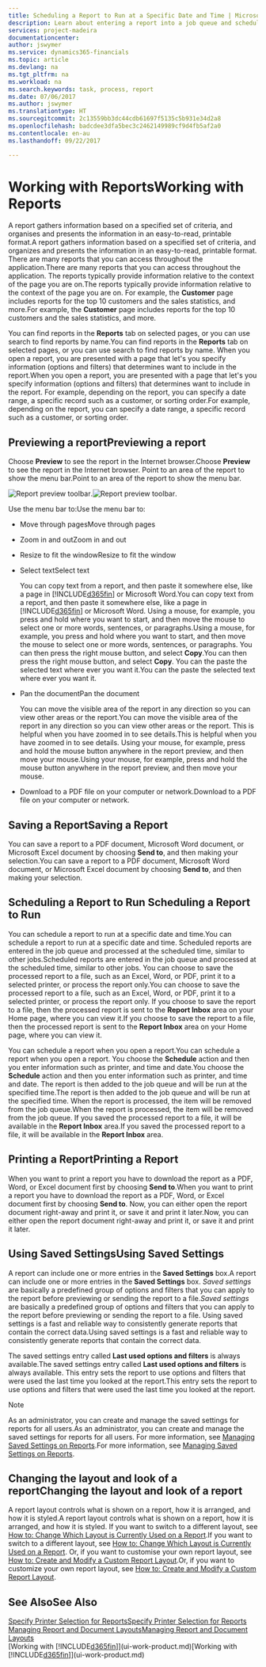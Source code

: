 ```yaml
---
title: Scheduling a Report to Run at a Specific Date and Time | Microsoft Docs
description: Learn about entering a report into a job queue and scheduling it to be processed at a specific date and time.
services: project-madeira
documentationcenter: 
author: jswymer
ms.service: dynamics365-financials
ms.topic: article
ms.devlang: na
ms.tgt_pltfrm: na
ms.workload: na
ms.search.keywords: task, process, report
ms.date: 07/06/2017
ms.author: jswymer
ms.translationtype: HT
ms.sourcegitcommit: 2c13559bb3dc44cdb61697f5135c5b931e34d2a8
ms.openlocfilehash: badcdee3dfa5bec3c2462149989cf9d4fb5af2a0
ms.contentlocale: en-au
ms.lasthandoff: 09/22/2017

---
```

# <a name="working-with-reports"></a><span data-ttu-id="70d9e-103">Working with Reports</span><span class="sxs-lookup"><span data-stu-id="70d9e-103">Working with Reports</span></span>
<span data-ttu-id="70d9e-104">A report gathers information based on a specified set of criteria, and organises and presents the information in an easy-to-read, printable format.</span><span class="sxs-lookup"><span data-stu-id="70d9e-104">A report gathers information based on a specified set of criteria, and organizes and presents the information in an easy-to-read, printable format.</span></span> <span data-ttu-id="70d9e-105">There are many reports that you can access throughout the application.</span><span class="sxs-lookup"><span data-stu-id="70d9e-105">There are many reports that you can access throughout the application.</span></span> <span data-ttu-id="70d9e-106">The reports typically provide information relative to the context of the page you are on.</span><span class="sxs-lookup"><span data-stu-id="70d9e-106">The reports typically provide information relative to the context of the page you are on.</span></span> <span data-ttu-id="70d9e-107">For example, the **Customer** page includes reports for the top 10 customers and the sales statistics, and more.</span><span class="sxs-lookup"><span data-stu-id="70d9e-107">For example, the **Customer** page includes reports for the top 10 customers and the sales statistics, and more.</span></span>

<span data-ttu-id="70d9e-108">You can find reports in the **Reports** tab on selected pages, or you can use search to find reports by name.</span><span class="sxs-lookup"><span data-stu-id="70d9e-108">You can find reports in the **Reports** tab on selected pages, or you can use search to find reports by name.</span></span> <span data-ttu-id="70d9e-109">When you open a report, you are presented with a page that let's you specify information (options and filters) that determines want to include in the report.</span><span class="sxs-lookup"><span data-stu-id="70d9e-109">When you open a report, you are presented with a page that let's you specify information (options and filters) that determines want to include in the report.</span></span> <span data-ttu-id="70d9e-110">For example, depending on the report, you can specify a date range, a specific record such as a customer, or sorting order.</span><span class="sxs-lookup"><span data-stu-id="70d9e-110">For example, depending on the report, you can specify a date range, a specific record such as a customer, or sorting order.</span></span>

## <a name="previewing-a-report"></a><span data-ttu-id="70d9e-111">Previewing a report</span><span class="sxs-lookup"><span data-stu-id="70d9e-111">Previewing a report</span></span>
<span data-ttu-id="70d9e-112">Choose **Preview** to see the report in the Internet browser.</span><span class="sxs-lookup"><span data-stu-id="70d9e-112">Choose **Preview** to see the report in the Internet browser.</span></span> <span data-ttu-id="70d9e-113">Point to an area of the report to show the menu bar.</span><span class="sxs-lookup"><span data-stu-id="70d9e-113">Point to an area of the report to show the menu bar.</span></span>  

<span data-ttu-id="70d9e-114">![Report preview toolbar](media/report_viewer.png "Report preview toolbar").</span><span class="sxs-lookup"><span data-stu-id="70d9e-114">![Report preview toolbar](media/report_viewer.png "Report preview toolbar").</span></span>

<span data-ttu-id="70d9e-115">Use the menu bar to:</span><span class="sxs-lookup"><span data-stu-id="70d9e-115">Use the menu bar to:</span></span>

-   <span data-ttu-id="70d9e-116">Move through pages</span><span class="sxs-lookup"><span data-stu-id="70d9e-116">Move through pages</span></span>
-   <span data-ttu-id="70d9e-117">Zoom in and out</span><span class="sxs-lookup"><span data-stu-id="70d9e-117">Zoom in and out</span></span>
-   <span data-ttu-id="70d9e-118">Resize to fit the window</span><span class="sxs-lookup"><span data-stu-id="70d9e-118">Resize to fit the window</span></span>
-   <span data-ttu-id="70d9e-119">Select text</span><span class="sxs-lookup"><span data-stu-id="70d9e-119">Select text</span></span>

    <span data-ttu-id="70d9e-120">You can copy text from a report, and then paste it somewhere else, like a page in [!INCLUDE[d365fin](includes/d365fin_md.md)] or Microsoft Word.</span><span class="sxs-lookup"><span data-stu-id="70d9e-120">You can copy text from a report, and then paste it somewhere else, like a page in [!INCLUDE[d365fin](includes/d365fin_md.md)] or Microsoft Word.</span></span>  <span data-ttu-id="70d9e-121">Using a mouse, for example, you press and hold where you want to start, and then move the mouse to select one or more words, sentences, or paragraphs.</span><span class="sxs-lookup"><span data-stu-id="70d9e-121">Using a mouse, for example, you press and hold where you want to start, and then move the mouse to select one or more words, sentences, or paragraphs.</span></span> <span data-ttu-id="70d9e-122">You can then press the right mouse button, and select **Copy**.</span><span class="sxs-lookup"><span data-stu-id="70d9e-122">You can then press the right mouse button, and select **Copy**.</span></span> <span data-ttu-id="70d9e-123">You can the paste the selected text where ever you want it.</span><span class="sxs-lookup"><span data-stu-id="70d9e-123">You can the paste the selected text where ever you want it.</span></span>
-   <span data-ttu-id="70d9e-124">Pan the document</span><span class="sxs-lookup"><span data-stu-id="70d9e-124">Pan the document</span></span>

    <span data-ttu-id="70d9e-125">You can move the visible area of the report in any direction so you can view other areas or the report.</span><span class="sxs-lookup"><span data-stu-id="70d9e-125">You can move the visible area of the report in any direction so you can view other areas or the report.</span></span> <span data-ttu-id="70d9e-126">This is helpful when you have zoomed in to see details.</span><span class="sxs-lookup"><span data-stu-id="70d9e-126">This is helpful when you have zoomed in to see details.</span></span>  <span data-ttu-id="70d9e-127">Using your mouse, for example, press and hold the mouse button anywhere in the report preview, and then move your mouse.</span><span class="sxs-lookup"><span data-stu-id="70d9e-127">Using your mouse, for example, press and hold the mouse button anywhere in the report preview, and then move your mouse.</span></span>

-   <span data-ttu-id="70d9e-128">Download to a PDF file on your computer or network.</span><span class="sxs-lookup"><span data-stu-id="70d9e-128">Download to a PDF file on your computer or network.</span></span>


## <a name="saving-a-report"></a><span data-ttu-id="70d9e-129">Saving a Report</span><span class="sxs-lookup"><span data-stu-id="70d9e-129">Saving a Report</span></span>
<span data-ttu-id="70d9e-130">You can save a report to a PDF document, Microsoft Word document, or Microsoft Excel document by choosing **Send to**, and then making your selection.</span><span class="sxs-lookup"><span data-stu-id="70d9e-130">You can save a report to a PDF document, Microsoft Word document, or Microsoft Excel document by choosing **Send to**, and then making your selection.</span></span> 

## <span data-ttu-id="70d9e-131"><a name="ScheduleReport"></a> Scheduling a Report to Run</span><span class="sxs-lookup"><span data-stu-id="70d9e-131"><a name="ScheduleReport"></a> Scheduling a Report to Run</span></span>
<span data-ttu-id="70d9e-132">You can schedule a report to run at a specific date and time.</span><span class="sxs-lookup"><span data-stu-id="70d9e-132">You can schedule a report to run at a specific date and time.</span></span> <span data-ttu-id="70d9e-133">Scheduled reports are entered in the job queue and processed at the scheduled time, similar to other jobs.</span><span class="sxs-lookup"><span data-stu-id="70d9e-133">Scheduled reports are entered in the job queue and processed at the scheduled time, similar to other jobs.</span></span> <span data-ttu-id="70d9e-134">You can choose to save the processed report to a file, such as an Excel, Word, or PDF, print it to a selected printer, or process the report only.</span><span class="sxs-lookup"><span data-stu-id="70d9e-134">You can choose to save the processed report to a file, such as an Excel, Word, or PDF, print it to a selected printer, or process the report only.</span></span> <span data-ttu-id="70d9e-135">If you choose to save the report to a file, then the processed report is sent to the **Report Inbox** area on your Home page, where you can view it.</span><span class="sxs-lookup"><span data-stu-id="70d9e-135">If you choose to save the report to a file, then the processed report is sent to the **Report Inbox** area on your Home page, where you can view it.</span></span>

<span data-ttu-id="70d9e-136">You can schedule a report when you open a report.</span><span class="sxs-lookup"><span data-stu-id="70d9e-136">You can schedule a report when you open a report.</span></span> <span data-ttu-id="70d9e-137">You choose the **Schedule** action and then you enter information such as printer, and time and date.</span><span class="sxs-lookup"><span data-stu-id="70d9e-137">You choose the **Schedule** action and then you enter information such as printer, and time and date.</span></span> <span data-ttu-id="70d9e-138">The report is then added to the job queue and will be run at the specified time.</span><span class="sxs-lookup"><span data-stu-id="70d9e-138">The report is then added to the job queue and will be run at the specified time.</span></span> <span data-ttu-id="70d9e-139">When the report is processed, the item will be removed from the job queue.</span><span class="sxs-lookup"><span data-stu-id="70d9e-139">When the report is processed, the item will be removed from the job queue.</span></span> <span data-ttu-id="70d9e-140">If you saved the processed report to a file, it will be available in the **Report Inbox** area.</span><span class="sxs-lookup"><span data-stu-id="70d9e-140">If you saved the processed report to a file, it will be available in the **Report Inbox** area.</span></span>

## <span data-ttu-id="70d9e-141"><a name="PrintReport"></a>Printing a Report</span><span class="sxs-lookup"><span data-stu-id="70d9e-141"><a name="PrintReport"></a>Printing a Report</span></span>
<span data-ttu-id="70d9e-142">When you want to print a report you have to download the report as a PDF, Word, or Excel document first by choosing **Send to**.</span><span class="sxs-lookup"><span data-stu-id="70d9e-142">When you want to print a report you have to download the report as a PDF, Word, or Excel document first by choosing **Send to**.</span></span> <span data-ttu-id="70d9e-143">Now, you can either open the report document right-away and print it, or save it and print it later.</span><span class="sxs-lookup"><span data-stu-id="70d9e-143">Now, you can either open the report document right-away and print it, or save it and print it later.</span></span>

## <a name="using-saved-settings"></a><span data-ttu-id="70d9e-144">Using Saved Settings</span><span class="sxs-lookup"><span data-stu-id="70d9e-144">Using Saved Settings</span></span>
<span data-ttu-id="70d9e-145">A report can include one or more entries in the **Saved Settings** box.</span><span class="sxs-lookup"><span data-stu-id="70d9e-145">A report can include one or more entries in the **Saved Settings** box.</span></span> <span data-ttu-id="70d9e-146">*Saved settings* are basically a predefined group of options and filters that you can apply to the report before previewing or sending the report to a file.</span><span class="sxs-lookup"><span data-stu-id="70d9e-146">*Saved settings* are basically a predefined group of options and filters that you can apply to the report before previewing or sending the report to a file.</span></span> <span data-ttu-id="70d9e-147">Using saved settings is a fast and reliable way to consistently generate reports that contain the correct data.</span><span class="sxs-lookup"><span data-stu-id="70d9e-147">Using saved settings is a fast and reliable way to consistently generate reports that contain the correct data.</span></span>

<span data-ttu-id="70d9e-148">The saved settings entry called **Last used options and filters** is always available.</span><span class="sxs-lookup"><span data-stu-id="70d9e-148">The saved settings entry called **Last used options and filters** is always available.</span></span> <span data-ttu-id="70d9e-149">This entry sets the report to use options and filters that were used the last time you looked at the report.</span><span class="sxs-lookup"><span data-stu-id="70d9e-149">This entry sets the report to use options and filters that were used the last time you looked at the report.</span></span>

>[!NOTE]
><span data-ttu-id="70d9e-150">As an administrator, you can create and manage the saved settings for reports for all users.</span><span class="sxs-lookup"><span data-stu-id="70d9e-150">As an administrator, you can create and manage the saved settings for reports for all users.</span></span> <span data-ttu-id="70d9e-151">For more information, see [Managing Saved Settings on Reports](reports-saving-reusing-settings.md).</span><span class="sxs-lookup"><span data-stu-id="70d9e-151">For more information, see [Managing Saved Settings on Reports](reports-saving-reusing-settings.md).</span></span>

## <a name="changing-the-layout-and-look-of-a-report"></a><span data-ttu-id="70d9e-152">Changing the layout and look of a report</span><span class="sxs-lookup"><span data-stu-id="70d9e-152">Changing the layout and look of a report</span></span>
<span data-ttu-id="70d9e-153">A report layout controls what is shown on a report, how it is arranged, and how it is styled.</span><span class="sxs-lookup"><span data-stu-id="70d9e-153">A report layout controls what is shown on a report, how it is arranged, and how it is styled.</span></span> <span data-ttu-id="70d9e-154">If you want to switch to a different layout, see [How to: Change Which Layout is Currently Used on a Report](ui-how-change-layout-currently-used-report.md).</span><span class="sxs-lookup"><span data-stu-id="70d9e-154">If you want to switch to a different layout, see [How to: Change Which Layout is Currently Used on a Report](ui-how-change-layout-currently-used-report.md).</span></span> <span data-ttu-id="70d9e-155">Or, if you want to customise your own report layout, see [How to: Create and Modify a Custom Report Layout](ui-how-create-custom-report-layout.md).</span><span class="sxs-lookup"><span data-stu-id="70d9e-155">Or, if you want to customize your own report layout, see [How to: Create and Modify a Custom Report Layout](ui-how-create-custom-report-layout.md).</span></span>

## <a name="see-also"></a><span data-ttu-id="70d9e-156">See Also</span><span class="sxs-lookup"><span data-stu-id="70d9e-156">See Also</span></span>
[<span data-ttu-id="70d9e-157">Specify Printer Selection for Reports</span><span class="sxs-lookup"><span data-stu-id="70d9e-157">Specify Printer Selection for Reports</span></span>](ui-specify-printer-selection-reports.md)  
[<span data-ttu-id="70d9e-158">Managing Report and Document Layouts</span><span class="sxs-lookup"><span data-stu-id="70d9e-158">Managing Report and Document Layouts</span></span>](ui-manage-report-layouts.md)  
<span data-ttu-id="70d9e-159">[Working with [!INCLUDE[d365fin](includes/d365fin_md.md)]](ui-work-product.md)</span><span class="sxs-lookup"><span data-stu-id="70d9e-159">[Working with [!INCLUDE[d365fin](includes/d365fin_md.md)]](ui-work-product.md)</span></span>

